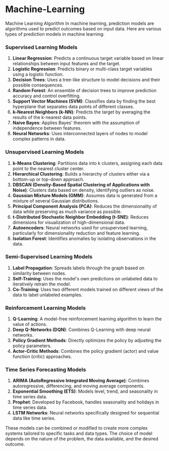 # Machine-Learning
Machine Learning Algorithm
In machine learning, prediction models are algorithms used to predict outcomes based on input data. Here are various types of prediction models in machine learning:

### Supervised Learning Models

1. **Linear Regression**: Predicts a continuous target variable based on linear relationships between input features and the target.
2. **Logistic Regression**: Predicts binary or multi-class target variables using a logistic function.
3. **Decision Trees**: Uses a tree-like structure to model decisions and their possible consequences.
4. **Random Forest**: An ensemble of decision trees to improve prediction accuracy and control overfitting.
5. **Support Vector Machines (SVM)**: Classifies data by finding the best hyperplane that separates data points of different classes.
6. **k-Nearest Neighbors (k-NN)**: Predicts the target by averaging the results of the k-nearest data points.
7. **Naive Bayes**: Applies Bayes' theorem with the assumption of independence between features.
8. **Neural Networks**: Uses interconnected layers of nodes to model complex patterns in data.


### Unsupervised Learning Models

1. **k-Means Clustering**: Partitions data into k clusters, assigning each data point to the nearest cluster center.
2. **Hierarchical Clustering**: Builds a hierarchy of clusters either via a bottom-up or top-down approach.
3. **DBSCAN (Density-Based Spatial Clustering of Applications with Noise)**: Clusters data based on density, identifying outliers as noise.
4. **Gaussian Mixture Models (GMM)**: Assumes data is generated from a mixture of several Gaussian distributions.
5. **Principal Component Analysis (PCA)**: Reduces the dimensionality of data while preserving as much variance as possible.
6. **t-Distributed Stochastic Neighbor Embedding (t-SNE)**: Reduces dimensions for visualization of high-dimensional data.
7. **Autoencoders**: Neural networks used for unsupervised learning, particularly for dimensionality reduction and feature learning.
8. **Isolation Forest**: Identifies anomalies by isolating observations in the data.

### Semi-Supervised Learning Models

1. **Label Propagation**: Spreads labels through the graph based on similarity between nodes.
2. **Self-Training**: Uses the model's own predictions on unlabeled data to iteratively retrain the model.
3. **Co-Training**: Uses two different models trained on different views of the data to label unlabeled examples.

### Reinforcement Learning Models

1. **Q-Learning**: A model-free reinforcement learning algorithm to learn the value of actions.
2. **Deep Q-Networks (DQN)**: Combines Q-Learning with deep neural networks.
3. **Policy Gradient Methods**: Directly optimizes the policy by adjusting the policy parameters.
4. **Actor-Critic Methods**: Combines the policy gradient (actor) and value function (critic) approaches.

### Time Series Forecasting Models

1. **ARIMA (AutoRegressive Integrated Moving Average)**: Combines autoregressive, differencing, and moving average components.
2. **Exponential Smoothing (ETS)**: Models level, trend, and seasonality in time series data.
3. **Prophet**: Developed by Facebook, handles seasonality and holidays in time series data.
4. **LSTM Networks**: Neural networks specifically designed for sequential data like time series.

These models can be combined or modified to create more complex systems tailored to specific tasks and data types. The choice of model depends on the nature of the problem, the data available, and the desired outcome.
